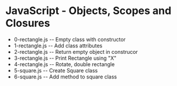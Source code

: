# JavaScript - Objects, Scopes and Closures

- 0-rectangle.js -- Empty class with constructor
- 1-rectangle.js -- Add class attributes
- 2-rectangle.js -- Return empty object in construcor
- 3-rectangle.js -- Print Rectangle using "X"
- 4-rectangle.js -- Rotate, double rectangle
- 5-square.js -- Create Square class
- 6-square.js -- Add method to square class
